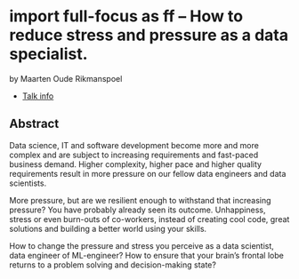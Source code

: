 # import full-focus as ff – How to reduce stress and pressure as a data specialist.
by Maarten Oude Rikmanspoel
* [Talk info](https://amsterdam2023.pydata.org/cfp/talk/DK83DT/)
## Abstract
Data science, IT and software development become more and more complex and are subject to increasing requirements and fast-paced business demand. Higher complexity, higher pace and higher quality requirements result in more pressure on our fellow data engineers and data scientists. 

More pressure, but are we resilient enough to withstand that increasing pressure? You have probably already seen its outcome. Unhappiness, stress or even burn-outs of co-workers, instead of creating cool code, great solutions and building a better world using your skills.

How to change the pressure and stress you perceive as a data scientist, data engineer of ML-engineer? How to ensure that your brain’s frontal lobe returns to a problem solving and decision-making state?
